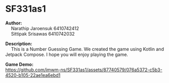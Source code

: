 # SF331as1
**Author:** <br>&emsp;
  Narathip Jaroensuk 6410742412 <br>&emsp;
  Sittipak Srisawas 6410742032

**Description:** <br>&emsp;
  This is a Number Guessing Game. We created the game using Kotlin and Jetpack Compose. I hope you will enjoy playing the game. <br>

**Game Demo:** <br>
https://github.com/imwm-ns/SF331as1/assets/87740579/076a5372-c5b3-4520-b105-22ae1ea6ebd1

